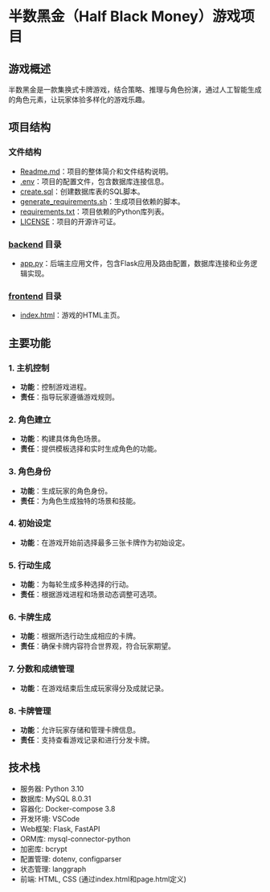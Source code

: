 # 半数黑金（Half Black Money）游戏项目

## 游戏概述

半数黑金是一款集换式卡牌游戏，结合策略、推理与角色扮演，通过人工智能生成的角色元素，让玩家体验多样化的游戏乐趣。

## 项目结构

### 文件结构
- [Readme.md](./Readme.md)：项目的整体简介和文件结构说明。
- [.env](./.env)：项目的配置文件，包含数据库连接信息。
- [create.sql](./db/create.sql)：创建数据库表的SQL脚本。
- [generate_requirements.sh](./generate_requirements.sh)：生成项目依赖的脚本。
- [requirements.txt](./requirements.txt)：项目依赖的Python库列表。
- [LICENSE](./LICENSE)：项目的开源许可证。

### [backend](./backend) 目录
- [app.py](./backend/app.py)：后端主应用文件，包含Flask应用及路由配置，数据库连接和业务逻辑实现。

### [frontend](./frontend) 目录
- [index.html](./frontend/index.html)：游戏的HTML主页。

## 主要功能

### 1. 主机控制
- **功能**：控制游戏进程。
- **责任**：指导玩家遵循游戏规则。

### 2. 角色建立
- **功能**：构建具体角色场景。
- **责任**：提供模板选择和实时生成角色的功能。

### 3. 角色身份
- **功能**：生成玩家的角色身份。
- **责任**：为角色生成独特的场景和技能。

### 4. 初始设定
- **功能**：在游戏开始前选择最多三张卡牌作为初始设定。

### 5. 行动生成
- **功能**：为每轮生成多种选择的行动。
- **责任**：根据游戏进程和场景动态调整可选项。

### 6. 卡牌生成
- **功能**：根据所选行动生成相应的卡牌。
- **责任**：确保卡牌内容符合世界观，符合玩家期望。

### 7. 分数和成绩管理
- **功能**：在游戏结束后生成玩家得分及成就记录。

### 8. 卡牌管理
- **功能**：允许玩家存储和管理卡牌信息。
- **责任**：支持查看游戏记录和进行分发卡牌。

## 技术栈
- 服务器: Python 3.10
- 数据库: MySQL 8.0.31
- 容器化: Docker-compose 3.8
- 开发环境: VSCode
- Web框架: Flask, FastAPI
- ORM库: mysql-connector-python
- 加密库: bcrypt
- 配置管理: dotenv, configparser
- 状态管理: langgraph
- 前端: HTML, CSS (通过index.html和page.html定义)

